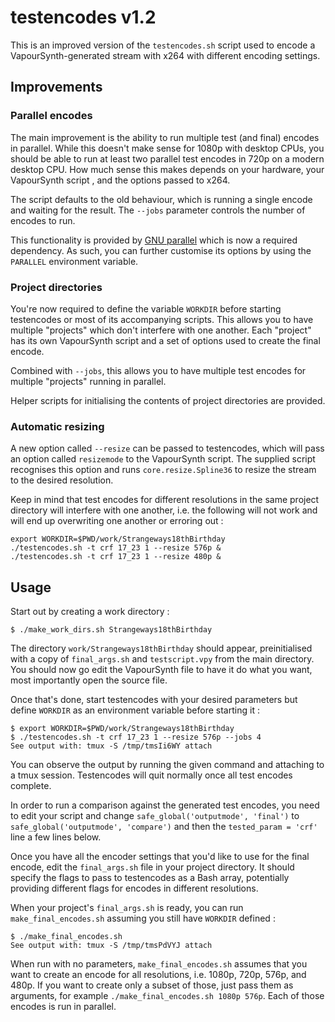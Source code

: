 # testencodes v1.2

This is an improved version of the `testencodes.sh` script used to encode a
VapourSynth-generated stream with x264 with different encoding settings.

## Improvements

### Parallel encodes

The main improvement is the ability to run multiple test (and final) encodes in
parallel. While this doesn't make sense for 1080p with desktop CPUs, you should
be able to run at least two parallel test encodes in 720p on a modern desktop
CPU. How much sense this makes depends on your hardware, your VapourSynth script
, and the options passed to x264.

The script defaults to the old behaviour, which is running a single encode and
waiting for the result. The `--jobs` parameter controls the number of encodes
to run.

This functionality is provided by
[GNU parallel](https://www.gnu.org/software/parallel/sphinx.html) which is now a
required dependency. As such, you can further customise its options by using the
`PARALLEL` environment variable.

### Project directories

You're now required to define the variable `WORKDIR` before starting testencodes
or most of its accompanying scripts. This allows you to have multiple "projects"
which don't interfere with one another. Each "project" has its own VapourSynth
script and a set of options used to create the final encode.

Combined with `--jobs`, this allows you to have multiple test encodes for
multiple "projects" running in parallel.

Helper scripts for initialising the contents of project directories are
provided.

### Automatic resizing

A new option called `--resize` can be passed to testencodes, which will pass an
option called `resizemode` to the VapourSynth script. The supplied script
recognises this option and runs `core.resize.Spline36` to resize the stream to
the desired resolution.

Keep in mind that test encodes for different resolutions in the same project
directory will interfere with one another, i.e. the following will not work and
will end up overwriting one another or erroring out :

```
export WORKDIR=$PWD/work/Strangeways18thBirthday
./testencodes.sh -t crf 17_23 1 --resize 576p &
./testencodes.sh -t crf 17_23 1 --resize 480p &
```

## Usage

Start out by creating a work directory :

```
$ ./make_work_dirs.sh Strangeways18thBirthday
```

The directory `work/Strangeways18thBirthday` should appear, preinitialised with
a copy of `final_args.sh` and `testscript.vpy` from the main directory. You
should now go edit the VapourSynth file to have it do what you want, most
importantly open the source file.

Once that's done, start testencodes with your desired parameters but define
`WORKDIR` as an environment variable before starting it :

```
$ export WORKDIR=$PWD/work/Strangeways18thBirthday
$ ./testencodes.sh -t crf 17_23 1 --resize 576p --jobs 4
See output with: tmux -S /tmp/tmsIi6WY attach
```

You can observe the output by running the given command and attaching to a tmux
session. Testencodes will quit normally once all test encodes complete.

In order to run a comparison against the generated test encodes, you need to
edit your script and change `safe_global('outputmode', 'final')` to
`safe_global('outputmode', 'compare')` and then the `tested_param = 'crf'` line
a few lines below.

Once you have all the encoder settings that you'd like to use for the final
encode, edit the `final_args.sh` file in your project directory. It should
specify the flags to pass to testencodes as a Bash array, potentially providing
different flags for encodes in different resolutions.

When your project's `final_args.sh` is ready, you can run
`make_final_encodes.sh` assuming you still have `WORKDIR` defined :

```
$ ./make_final_encodes.sh
See output with: tmux -S /tmp/tmsPdVYJ attach
```

When run with no parameters, `make_final_encodes.sh` assumes that you want to
create an encode for all resolutions, i.e. 1080p, 720p, 576p, and 480p. If you
want to create only a subset of those, just pass them as arguments, for example
`./make_final_encodes.sh 1080p 576p`. Each of those encodes is run in parallel.
